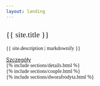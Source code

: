```yaml
---
layout: landing
---
```


<style>
  @import url('https://fonts.googleapis.com/css2?family=Abril+Fatface&family=Dancing+Script:wght@600&family=EB+Garamond:ital,wght@0,500;1,500&display=swap');

  #banner h2 {
      font-family: "Abril Fatface", serif;
      font-weight: 400;
      font-style: normal; 
  }
  /* @import url('https://fonts.googleapis.com/css2?family=Dancing+Script:wght@600&display=swap');
  
  #banner h2 {
    font-family: "Dancing Script", cursive;
    font-optical-sizing: auto;
    font-weight: 600;
    font-style: normal;
  } */
 </style>

<style>
  @import url('https://fonts.googleapis.com/css2?family=Dancing+Script:wght@600&family=EB+Garamond:ital,wght@0,500;1,500&display=swap');

  #banner p {
    font-family: "EB Garamond", serif;
    font-optical-sizing: auto;
    font-weight: 500;
    font-style: normal;
  }

  #details {
    font-family: "EB Garamond", serif;
    font-optical-sizing: auto;
    font-weight: 500;
    font-style: normal;
  }

  #couple {
    font-family: "EB Garamond", serif;
    font-optical-sizing: auto;
    font-weight: 500;
    font-style: normal;
  }

  #dworafrodyta {
    font-family: "EB Garamond", serif;
    font-optical-sizing: auto;
    font-weight: 500;
    font-style: normal;
  }
</style>

<section id="banner">
  <div class="inner">
    <h2>{{ site.title }}</h2>
    <p>{{ site.description | markdownify }}</p>
  </div>
  <a href="#intro" class="more scrolly">Szczegóły</a>
</section>

<section id="details" class="wrapper style1 special">
  {% include sections/details.html %}
</section>

<section id="couple" class="wrapper style1 special">
{% include sections/couple.html %}
</section>

<section id="dworafrodyta" class="wrapper style1 special">
{% include sections/dworafrodyta.html %}
</section>